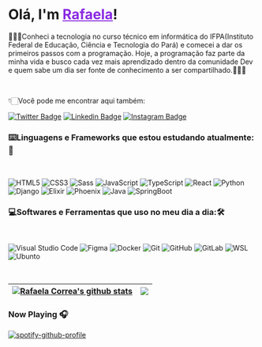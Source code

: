 # Olá, I'm <a href="https://linkedin.com/in/rafaelafccorrea" target="_blank" style="color:#8A2BE2">Rafaela</a>!

👩🏻‍💻Conheci a tecnologia no curso técnico em informática do IFPA(Instituto Federal de Educação, Ciência e Tecnologia do Pará) e comecei a dar os primeiros passos com a programação. Hoje, a programação faz parte da minha vida e busco cada vez mais aprendizado dentro da comunidade Dev e quem sabe um dia ser fonte de conhecimento a ser compartilhado.🙋🏻‍♀️

<br />

👇🏻Você pode me encontrar aqui também:

[![Twitter Badge](https://img.shields.io/badge/-@rafaelacorrea1-4B0082?style=flat-square&logo=Twitter&logoColor=white&link=https://twitter.com/rafaelacorrea1)](https://twitter.com/rafaelacorrea1)
[![Linkedin Badge](https://img.shields.io/badge/-rafaelafccorrea-4B0082?style=flat-square&logo=Linkedin&logoColor=white&link=https://linkedin.com/in/rafaelafccorrea)](https://linkedin.com/in/rafaelafccorrea)
[![Instagram Badge](https://img.shields.io/badge/-@rafaelaffc-4B0082?style=flat-square&logo=Instagram&logoColor=white&link=https://www.instagram.com/rafaelaffc/)](https://www.instagram.com/rafaelaffc/)


### ⌨️Linguagens e Frameworks que estou estudando atualmente:🚀

<br />

![HTML5](https://img.shields.io/badge/-HTML5-4B0082?style=flat&logo=html5&logoColor=ffffff&labelColor=4B0082)
![CSS3](https://img.shields.io/badge/-CSS3-4B0082?style=flat&logo=css3&logoColor=ffffff&labelColor=4B0082) 
![Sass](https://img.shields.io/badge/-Sass-4B0082?style=flat&logo=sass&logoColor=ffffff&labelColor=%4B0082)
![JavaScript](https://img.shields.io/badge/-JavaScript-4B0082?style=flat&logo=javascript&logoColor=ffffff&labelColor=4B0082)
![TypeScript](https://img.shields.io/badge/-TypeScript-4B0082?style=flat&logo=TypeScript&logoColor=ffffff&labelColor=4B0082)
![React](https://img.shields.io/badge/-React-4B0082?style=flat&logo=React&logoColor=ffffff&labelColor=4B0082)
![Python](https://img.shields.io/badge/-Python-4B0082?style=flat&logo=Python&logoColor=ffffff&labelColor=4B0082)
![Django](https://img.shields.io/badge/-Django-4B0082?style=flat&logo=Django&logoColor=ffffff&labelColor=4B0082)
![Elixir](https://img.shields.io/badge/-Elixir-4B0082?style=flat&logo=Elixir&logoColor=ffffff&labelColor=4B0082)
![Phoenix](https://img.shields.io/badge/-Phoenix-4B0082?style=flat&logo=Phoenix&logoColor=ffffff&labelColor=4B0082)
![Java](https://img.shields.io/badge/-Java-4B0082?style=flat&logo=Java&logoColor=ffffff&labelColor=4B0082)
![SpringBoot](https://img.shields.io/badge/-SpringBoot-4B0082?style=flat&logo=SpringBoot&logoColor=ffffff&labelColor=4B0082)


### 💻Softwares e Ferramentas que uso no meu dia a dia:🛠️

<br />

![Visual Studio Code](https://img.shields.io/badge/-VSCode-4B0082?style=flat&logo=visual-studio-code&labelColor=4B0082)
![Figma](https://img.shields.io/badge/-Figma-4B0082?style=flat&logo=figma&logoColor=ffffff&labelColor=4B0082)
![Docker](https://img.shields.io/badge/-Docker-4B0082?style=flat&logo=docker&logoColor=ffffff&labelColor=4B0082)
![Git](https://img.shields.io/badge/-Git-4B0082?style=flat&logo=git&logoColor=ffffff&labelColor=4B0082)
![GitHub](https://img.shields.io/badge/-GitHub-4B0082?style=flat&logo=github&logoColor=ffffff&labelColor=4B0082)
![GitLab](https://img.shields.io/badge/-GitLab-4B0082?style=flat&logo=gitlab&logoColor=ffffff&labelColor=4B0082)
![WSL](https://img.shields.io/badge/-WSL-4B0082?style=flat&logo=windows&logoColor=ffffff&labelColor=4B0082)
![Ubunto](https://img.shields.io/badge/-Ubunto-4B0082?style=flat&logo=linux&logoColor=ffffff&labelColor=4B0082)

<br />


| <a href="https://github.com/rafaelacorrea/github-readme-stats"><img align="center" src="https://github-readme-stats.vercel.app/api?username=rafaelacorrea&show_icons=true&include_all_commits=true&theme=synthwave&hide_border=true" alt="Rafaela Correa's github stats" /></a> | <a href="https://github.com/rafaelacorrea/github-readme-stats"><img align="center" src="https://github-readme-stats.vercel.app/api/top-langs/?username=rafaelacorrea&layout=compact&theme=synthwave&hide_border=true" /></a> |
| ------------- | ------------- |

### Now Playing 🎧

[![spotify-github-profile](https://spotify-github-profile.vercel.app/api/view?uid=223p2gx6obbktssf26xttvmki&cover_image=true&theme=novatorem&bar_color=924eb1&bar_color_cover=false)](https://github.com/kittinan/spotify-github-profile)
